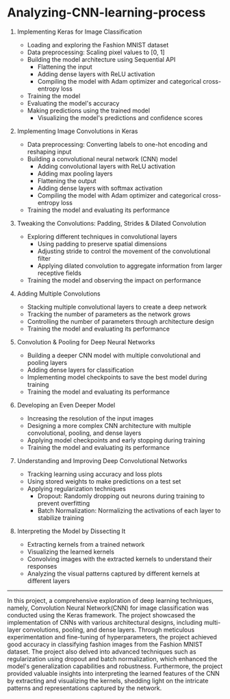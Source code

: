 # Analyzing-CNN-learning-process



1. Implementing Keras for Image Classification
   - Loading and exploring the Fashion MNIST dataset
   - Data preprocessing: Scaling pixel values to [0, 1]
   - Building the model architecture using Sequential API
     - Flattening the input
     - Adding dense layers with ReLU activation
     - Compiling the model with Adam optimizer and categorical cross-entropy loss
   - Training the model
   - Evaluating the model's accuracy
   - Making predictions using the trained model
     - Visualizing the model's predictions and confidence scores

2. Implementing Image Convolutions in Keras
   - Data preprocessing: Converting labels to one-hot encoding and reshaping input
   - Building a convolutional neural network (CNN) model
     - Adding convolutional layers with ReLU activation
     - Adding max pooling layers
     - Flattening the output
     - Adding dense layers with softmax activation
     - Compiling the model with Adam optimizer and categorical cross-entropy loss
   - Training the model and evaluating its performance

3. Tweaking the Convolutions: Padding, Strides & Dilated Convolution
   - Exploring different techniques in convolutional layers
     - Using padding to preserve spatial dimensions
     - Adjusting stride to control the movement of the convolutional filter
     - Applying dilated convolution to aggregate information from larger receptive fields
   - Training the model and observing the impact on performance

4. Adding Multiple Convolutions
   - Stacking multiple convolutional layers to create a deep network
   - Tracking the number of parameters as the network grows
   - Controlling the number of parameters through architecture design
   - Training the model and evaluating its performance

5. Convolution & Pooling for Deep Neural Networks
   - Building a deeper CNN model with multiple convolutional and pooling layers
   - Adding dense layers for classification
   - Implementing model checkpoints to save the best model during training
   - Training the model and evaluating its performance

6. Developing an Even Deeper Model
   - Increasing the resolution of the input images
   - Designing a more complex CNN architecture with multiple convolutional, pooling, and dense layers
   - Applying model checkpoints and early stopping during training
   - Training the model and evaluating its performance

7. Understanding and Improving Deep Convolutional Networks
   - Tracking learning using accuracy and loss plots
   - Using stored weights to make predictions on a test set
   - Applying regularization techniques
     - Dropout: Randomly dropping out neurons during training to prevent overfitting
     - Batch Normalization: Normalizing the activations of each layer to stabilize training

8. Interpreting the Model by Dissecting It
   - Extracting kernels from a trained network
   - Visualizing the learned kernels
   - Convolving images with the extracted kernels to understand their responses
   - Analyzing the visual patterns captured by different kernels at different layers



-----------------------------------------------------------------------------------------------




In this project, a comprehensive exploration of deep learning techniques, namely, Convolution Neural Network(CNN) for image classification was conducted using the Keras framework. The project showcased the implementation of CNNs with various architectural designs, including multi-layer convolutions, pooling, and dense layers. Through meticulous experimentation and fine-tuning of hyperparameters, the project achieved good accuracy in classifying fashion images from the Fashion MNIST dataset. The project also delved into advanced techniques such as regularization using dropout and batch normalization, which enhanced the model's generalization capabilities and robustness. Furthermore, the project provided valuable insights into interpreting the learned features of the CNN by extracting and visualizing the kernels, shedding light on the intricate patterns and representations captured by the network.
